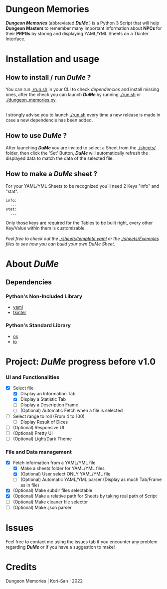 # Dungeon Memories

<i> <b> Dungeon Memories </i> </b> (abbreviated <i> <b> DuMe </i> </b> ) is a Python 3 Script that will help <b> Dungeon Masters </b> to remember many important information about <b> NPCs </b> for their <b> PRPGs </b> by storing and displaying YAML/YML Sheets on a Tkinter Interface. <br>

# Installation and usage

## How to install / run <i> <b> DuMe </i> </b> ?
You can run [./run.sh](https://github.com/Kori-San/dungeon_memories/blob/main/run.sh) in your CLI to check <i> dependencies </i> and install missing ones, after the check you can launch <i> <b> DuMe </i> </b> by running [./run.sh](https://github.com/Kori-San/dungeon_memories/blob/main/run.sh) or [./dungeon_memories.py](https://github.com/Kori-San/dungeon_memories/blob/main/dungeon_memories.py). <br> <br>

I strongly advise you to launch [./run.sh](https://github.com/Kori-San/dungeon_memories/blob/main/run.sh) every time a new release is made in case a new dependencie has been added. <br>

## How to use <i> <b> DuMe </i> </b> ?

After launching <i> <b> DuMe </i> </b> you are invited to select a Sheet from the [./sheets/](https://github.com/Kori-San/dungeon_memories/tree/main/sheets) folder, then click the 'Set' Button, <i> <b> DuMe </i> </b> will automatically refresh the displayed data to match the data of the selected file. <br>

## How to make a <i> <b> DuMe </i> </b> sheet ?

For your YAML/YML Sheets to be recognized you'll need 2 Keys "info" and "stat".
```
info:
  ...
stat:
  ...
```
Only those keys are required for the Tables to be built right, every other Key/Value within them is customizable. <br> <br>
<i> Feel free to check out the [./sheets/template.yaml](https://github.com/Kori-San/dungeon_memories/blob/main/sheets/template.yaml) or the [./sheets/Exemples](https://github.com/Kori-San/dungeon_memories/tree/main/sheets/Exemples) files to see how you can build your own DuMe Sheet. </i> <br>

# About <i> <b> DuMe </i> </b>
## Dependencies
###  Python's Non-Included Library
- [yaml](https://pyyaml.org/wiki/PyYAMLDocumentation)
- [tkinter](https://docs.python.org/3/library/tkinter.html)
###  Python's Standard Library
- [os](https://docs.python.org/3/library/os.html)
- [io](https://docs.python.org/3/library/io.html)

# Project: <i> <b> DuMe </i> </b> progress before v1.0
### UI and Functionalities
- [x] Select file
  - [x] Display an Information Tab
  - [x] Display a Statistic Tab
  - [ ] Display a Description Frame
  - [ ] \(Optional) Automatic Fetch when a file is selected
- [ ] Select range to roll (From 4 to 100)
  - [ ] Display Result of Dices
- [ ] \(Optional) Responsive UI
- [ ] \(Optional) Pretty UI
- [ ] \(Optional) Light/Dark Theme
### File and Data management
- [x] Fetch information from a YAML/YML file
  - [x] Make a sheets folder for YAML/YML files
  - [x] \(Optional) User select ONLY YAML/YML file
  - [ ] \(Optional) Automatic YAML/YML parser (Display as much Tab/Frame as in file)
- [x] \(Optional) Make subdir files selectable
- [x] \(Optional) Make a relative path for Sheets by taking real path of Script
- [ ] \(Optional) Make cleaner file selector
- [ ] \(Optional) Make .json parser

# Issues
Feel free to contact me using the issues tab if you encounter any problem regarding <i> <b> DuMe </i> </b> or if you have a suggestion to make!

# Credits
Dungeon Memories | Kori-San | 2022
